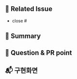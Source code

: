 ## 📣 Related Issue

<!-- 관련 이슈를 적어주세요. -->

- close #

## 📝 Summary

<!-- 해당 PR의 주요 작업 내용을 적어주세요 -->

## 🙏 Question & PR point

<!-- PR과정에서 다른 팀원이 알아야할 사항이나 궁금증을 적어주세요 -->

## 📬 구현화면

<!-- postman 스크린샷 혹은 구현된 화면을 첨부해주세요 -->